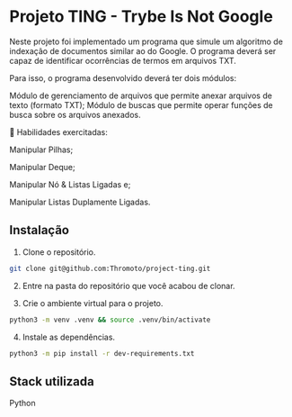 
# Projeto TING - Trybe Is Not Google

Neste projeto foi implementado um programa que simule um algoritmo de indexação de documentos similar ao do Google. O programa deverá ser capaz de identificar ocorrências de termos em arquivos TXT.

Para isso, o programa desenvolvido deverá ter dois módulos:

Módulo de gerenciamento de arquivos que permite anexar arquivos de texto (formato TXT);
Módulo de buscas que permite operar funções de busca sobre os arquivos anexados.

🚵 Habilidades exercitadas:

Manipular Pilhas;

Manipular Deque;

Manipular Nó & Listas Ligadas e;

Manipular Listas Duplamente Ligadas.


## Instalação

1. Clone o repositório.
```bash
git clone git@github.com:Thromoto/project-ting.git
```
2. Entre na pasta do repositório que você acabou de clonar.

3. Crie o ambiente virtual para o projeto.
```bash
python3 -m venv .venv && source .venv/bin/activate
```
4. Instale as dependências.
```bash
python3 -m pip install -r dev-requirements.txt
```


## Stack utilizada

Python